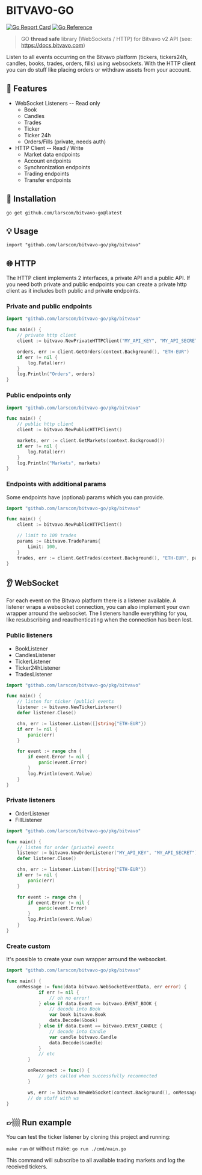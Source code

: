 # BITVAVO-GO

[![Go Report Card](https://goreportcard.com/badge/github.com/larscom/bitvavo-go)](https://goreportcard.com/report/github.com/larscom/bitvavo-go)
[![Go Reference](https://pkg.go.dev/badge/github.com/larscom/go-bitvavo.svg)](https://pkg.go.dev/github.com/larscom/go-bitvavo)

> GO **thread safe** library (WebSockets / HTTP) for Bitvavo v2 API (see: https://docs.bitvavo.com)

Listen to all events occurring on the Bitvavo platform (tickers, tickers24h, candles, books, trades, orders, fills) using websockets. With the HTTP client you can do stuff like placing orders or withdraw assets from your account.

## 📒 Features

- WebSocket Listeners -- Read only
  - Book
  - Candles
  - Trades
  - Ticker
  - Ticker 24h
  - Orders/Fills (private, needs auth)
- HTTP Client -- Read / Write
  - Market data endpoints
  - Account endpoints
  - Synchronization endpoints
  - Trading endpoints
  - Transfer endpoints

## 🚀 Installation

```shell
go get github.com/larscom/bitvavo-go@latest
```

## 💡 Usage

```shell
import "github.com/larscom/bitvavo-go/pkg/bitvavo"
```

## 🌐 HTTP

The HTTP client implements 2 interfaces, a private API and a public API. If you need both private and public endpoints you can create a private http client as it includes both public and private endpoints.

### Private and public endpoints

```go
import "github.com/larscom/bitvavo-go/pkg/bitvavo"

func main() {
	// private http client
	client := bitvavo.NewPrivateHTTPClient("MY_API_KEY", "MY_API_SECRET")

	orders, err := client.GetOrders(context.Background(), "ETH-EUR")
	if err != nil {
		log.Fatal(err)
	}
	log.Println("Orders", orders)
}

```

### Public endpoints only

```go
import "github.com/larscom/bitvavo-go/pkg/bitvavo"

func main() {
	// public http client
	client := bitvavo.NewPublicHTTPClient()

	markets, err := client.GetMarkets(context.Background())
	if err != nil {
		log.Fatal(err)
	}
	log.Println("Markets", markets)
}

```

### Endpoints with additional params

Some endpoints have (optional) params which you can provide.

```go
import "github.com/larscom/bitvavo-go/pkg/bitvavo"

func main() {
	client := bitvavo.NewPublicHTTPClient()

	// limit to 100 trades
	params := &bitvavo.TradeParams{
		Limit: 100,
	}
	trades, err := client.GetTrades(context.Background(), "ETH-EUR", params)
}

```

## 👂 WebSocket

For each event on the Bitvavo platform there is a listener available. A listener wraps a websocket connection, you can also implement your own wrapper arround the websocket. The listeners handle everything for you, like resubscribing and reauthenticating when the connection has been lost.

### Public listeners

- BookListener
- CandlesListener
- TickerListener
- Ticker24hListener
- TradesListener

```go
import "github.com/larscom/bitvavo-go/pkg/bitvavo"

func main() {
	// listen for ticker (public) events
	listener := bitvavo.NewTickerListener()
	defer listener.Close()

	chn, err := listener.Listen([]string{"ETH-EUR"})
	if err != nil {
		panic(err)
	}

	for event := range chn {
		if event.Error != nil {
			panic(event.Error)
		}
		log.Println(event.Value)
	}
}

```

### Private listeners

- OrderListener
- FillListener

```go
import "github.com/larscom/bitvavo-go/pkg/bitvavo"

func main() {
	// listen for order (private) events
	listener := bitvavo.NewOrderListener("MY_API_KEY", "MY_API_SECRET")
	defer listener.Close()

	chn, err := listener.Listen([]string{"ETH-EUR"})
	if err != nil {
		panic(err)
	}

	for event := range chn {
		if event.Error != nil {
			panic(event.Error)
		}
		log.Println(event.Value)
	}
}

```

### Create custom

It's possible to create your own wrapper arround the websocket.

```go
import "github.com/larscom/bitvavo-go/pkg/bitvavo"

func main() {
	onMessage := func(data bitvavo.WebSocketEventData, err error) {
			if err != nil {
				// oh no error!
			} else if data.Event == bitvavo.EVENT_BOOK {
				// decode into Book
				var book bitvavo.Book
				data.Decode(&book)
			} else if data.Event == bitvavo.EVENT_CANDLE {
				// decode into Candle
				var candle bitvavo.Candle
				data.Decode(&candle)
			}
			// etc
		}

		onReconnect := func() {
			// gets called when successfully reconnected
		}

		ws, err := bitvavo.NewWebSocket(context.Background(), onMessage, onReconnect)
		// do stuff with ws
}
```

## 👉🏼 Run example

You can test the ticker listener by cloning this project and running:

`make run` or without make: `go run ./cmd/main.go`

This command will subscribe to all available trading markets and log the received tickers.
